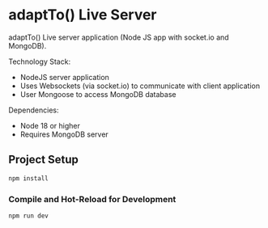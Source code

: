 # adaptTo() Live Server

adaptTo() Live server application (Node JS app with socket.io and MongoDB).

Technology Stack:
* NodeJS server application
* Uses Websockets (via socket.io) to communicate with client application
* User Mongoose to access MongoDB database

Dependencies:
* Node 18 or higher
* Requires MongoDB server


## Project Setup

```sh
npm install
```

### Compile and Hot-Reload for Development

```sh
npm run dev
```
